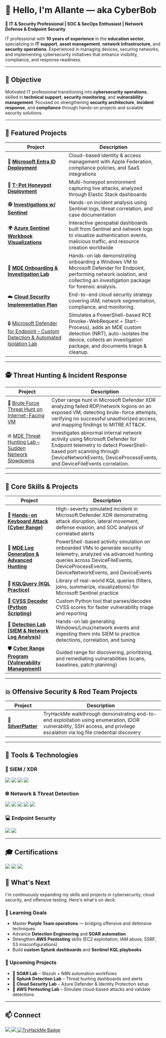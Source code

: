 # 👋 Hello, I'm Allante — aka **CyberBob**

💼 **IT & Security Professional | SOC & SecOps Enthusiast | Network Defense & Endpoint Security**

IT professional with **10 years of experience** in the **education sector**, specializing in **IT support**, **asset management**, **network infrastructure**, and **security operations**. Experienced in managing devices, securing networks, and implementing cybersecurity initiatives that enhance visibility, compliance, and response readiness.

---

## 🎯 Objective  
Motivated IT professional transitioning into **cybersecurity operations**, skilled in **technical support**, **security monitoring**, and **vulnerability management**. Focused on strengthening **security architecture**, **incident response**, and **compliance** through hands-on projects and scalable security solutions.

---

## 🌟 Featured Projects

| Project | Description |
|--------|-------------|
| 🔐 [**Microsoft Entra ID Deployment**](https://github.com/CyberAllante/Entra) | Cloud-based identity & access management with Apple Federation, compliance policies, and SaaS integrations |
| 🧠 [**T-Pot Honeypot Deployment**](https://github.com/CyberAllante/HoneyPot) | Multi-honeypot environment capturing live attacks, analyzed through Elastic Stack dashboards |
| 🕵️ [**Investigations w/ Sentinel**](https://www.notion.so/Investigations-W-Sentinel-27b69274e526801c88e3f8b7f976c62d?source=copy_link) | Hands-on incident analysis using Sentinel logs, threat correlation, and case documentation |
| 🌍 [**Azure Sentinel Workbook Visualizations**](https://github.com/CyberAllante/Visualizations) | Interactive geospatial dashboards built from Sentinel and network logs to visualize authentication events, malicious traffic, and resource creation worldwide |
🧰 [**MDE Onboarding & Investigation Lab**](https://github.com/CyberAllante/MDE_Onboarding_Investigation) | Hands-on lab demonstrating onboarding a Windows VM to Microsoft Defender for Endpoint, performing network isolation, and collecting an investigation package for forensic analysis.
| ☁️ [**Cloud Security Implementation Plan**](https://github.com/CyberAllante/Cloud-Security-Implementation-Plan) | End-to-end cloud security strategy covering IAM, network segmentation, compliance, and monitoring. |
| 🔒 [Microsoft Defender for Endpoint – Custom Detection & Automated Isolation Lab](https://github.com/CyberAllante/Remote-Code-Execution) | Simulates a PowerShell-based RCE (Invoke-WebRequest + Start-Process), adds an MDE custom detection (NRT), auto-isolates the device, collects an investigation package, and documents triage & cleanup. |

---

## 🕵️ Threat Hunting & Incident Response

| Project | Description |
|--------|-------------|
| 🧠 [Brute Force Threat Hunt on Internet-Facing VM](https://github.com/CyberAllante/BruteForce-Hunt-Cyberbob) | Cyber range hunt in Microsoft Defender XDR analyzing failed RDP/network logons on an exposed VM, detecting brute-force attempts, verifying no successful unauthorized access, and mapping findings to MITRE ATT&CK. |
| 🌐 [MDE Threat Hunting Lab – Sudden Network Slowdowns](https://github.com/CyberAllante/Sudden-Network-Slowdowns) | Investigates abnormal internal network activity using Microsoft Defender for Endpoint telemetry to detect PowerShell-based port scanning through DeviceNetworkEvents, DeviceProcessEvents, and DeviceFileEvents correlation. |

---

## 🧠 Core Skills & Projects

| Project | Description |
|--------|-------------|
| 🧠 [**Hands-on Keyboard Attack (Cyber Range)**](https://github.com/CyberAllante/Hands-on-Keyboard-Attack) | High-severity simulated incident in Microsoft Defender XDR demonstrating attack disruption, lateral movement, defense evasion, and SOC analysis of correlated alerts |
| 🧠 [**MDE Log Generation & Advanced Hunting**](https://github.com/CyberAllante/MDE_Log_Generation) | PowerShell-based activity simulation on onboarded VMs to generate security telemetry, analyzed via advanced hunting queries across DeviceFileEvents, DeviceProcessEvents, DeviceNetworkEvents, and DeviceEvents |
| 🔎 [**KQLQuery (KQL Practice)**](https://github.com/CyberAllante/KQLQuery) | Library of real-world KQL queries (filters, joins, summarize, visualizations) for Microsoft Sentinel practice |
| 🐍 [**CVSS Decoder (Python Scripting)**](https://github.com/CyberAllante/CVSS-Decoder) | Custom Python tool that parses/decodes CVSS scores for faster vulnerability triage and reporting |
| 🧾 [**Detection Lab (SIEM & Network Log Analysis)**](https://github.com/CyberAllante/Detection-Lab) | Hands-on lab generating Windows/Linux/network events and ingesting them into SIEM to practice detections, correlation, and tuning |
| 🛡 [**Cyber Range Program (Vulnerability Management)**](https://github.com/CyberAllante/cyberrange) | Guided range for discovering, prioritizing, and remediating vulnerabilities (scans, baselines, patch planning) |

---

## 💥 Offensive Security & Red Team Projects

| Project | Description |
|--------|-------------|
| 🧠 [**SilverPlatter**](https://github.com/CyberAllante/SilverPlatter) | TryHackMe walkthrough demonstrating end-to-end exploitation using enumeration, IDOR vulnerability, SSH access, and privilege escalation via log file credential discovery |

---

## 🧰 Tools & Technologies

### 🧠 SIEM / XDR  
<div>
<img src="https://img.shields.io/badge/-Microsoft_Sentinel-5C2D91?&style=for-the-badge&logo=Microsoft%20Azure&logoColor=white" />
<img src="https://img.shields.io/badge/-Splunk-000000?&style=for-the-badge&logo=Splunk&logoColor=white" />
<img src="https://img.shields.io/badge/-Elastic_Stack-005571?&style=for-the-badge&logo=Elastic&logoColor=white" />
<img src="https://img.shields.io/badge/-Wazuh-02569B?&style=for-the-badge&logo=ElasticStack&logoColor=white" />
</div>

### 🌐 Network & Threat Detection  
<div>
<img src="https://img.shields.io/badge/-Wireshark-1679A7?&style=for-the-badge&logo=Wireshark&logoColor=white" />
<img src="https://img.shields.io/badge/-Suricata-EF3B2D?&style=for-the-badge&logo=Suricata&logoColor=white" />
<img src="https://img.shields.io/badge/-Burp_Suite-F77F00?&style=for-the-badge&logo=Burp%20Suite&logoColor=white" />
<img src="https://img.shields.io/badge/-Metasploit-008080?&style=for-the-badge&logo=Metasploit&logoColor=white" />
<img src="https://img.shields.io/badge/-Hydra-FF6347?&style=for-the-badge&logo=Hydra&logoColor=white" />
</div>

### 💻 Endpoint Security  
<div>
<img src="https://img.shields.io/badge/-Microsoft_Defender_for_Endpoint-00A4EF?&style=for-the-badge&logo=Microsoft&logoColor=white" />
<img src="https://img.shields.io/badge/-Velociraptor-4B275F?&style=for-the-badge&logo=Velociraptor&logoColor=white" />
</div>

---

## 🎓 Certifications

<div>
<img src="https://img.shields.io/badge/-ISC2_CC-000080?style=for-the-badge&logo=ISC2&logoColor=white" />
<img src="https://img.shields.io/badge/-CompTIA_CySA%2B-006400?style=for-the-badge&logo=CompTIA&logoColor=white" />
<img src="https://img.shields.io/badge/-CompTIA_PenTest%2B-FF4500?style=for-the-badge&logo=CompTIA&logoColor=white" />
</div>

## 🚀 What's Next

I'm continuously expanding my skills and projects in cybersecurity, cloud security, and offensive testing. Here's what's on deck:

### 🧠 Learning Goals
- Master **Purple Team operations** — bridging offensive and defensive techniques  
- Advance **Detection Engineering** and **SOAR automation**  
- Strengthen **AWS Pentesting** skills (EC2 exploitation, IAM abuse, SSRF, S3 misconfigurations)  
- Build **custom Splunk dashboards** and **Sentinel KQL playbooks**

### 🧰 Upcoming Projects
- 🔹 **SOAR Lab** – Wazuh + N8N automation workflows  
- 🔹 **Splunk Detection Lab** – Threat hunting dashboards and alerts  
- 🔹 **Cloud Security Lab** – Azure Defender & Identity Protection setup  
- 🔹 **AWS Pentesting Lab** – Simulate cloud-based attacks and validate detections  

</div>

---

## 📫 Connect

<a href="https://www.linkedin.com/in/allantejohnsond/">
    <img src="https://img.shields.io/badge/-Follow%20me%20on%20LinkedIn-0072b1?&style=for-the-badge&logo=linkedin&logoColor=white" />
</a>
<a href="https://app.letsdefend.io/user/cyberbob">
    <img src="https://img.shields.io/badge/Let's_Defend-1589FF?style=for-the-badge&logo=security&logoColor=white" />
</a>
<a href="https://tryhackme.com/p/CyberBobby">
    <img src="https://tryhackme-badges.s3.amazonaws.com/CyberBobby.png" alt="TryHackMe Badge" />
</a>

